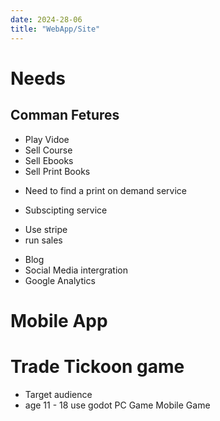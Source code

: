 ```yaml
---
date: 2024-28-06
title: "WebApp/Site"
---
```


# Needs
## Comman Fetures
- Play Vidoe
- Sell Course
- Sell Ebooks
- Sell Print Books
 * Need to find a print on demand service
- Subscipting service
 * Use stripe
 * run sales
- Blog
- Social Media intergration
- Google Analytics


# Mobile App

# Trade Tickoon game
- Target audience
 - age 11 - 18
 use godot
 PC Game
 Mobile Game
 
